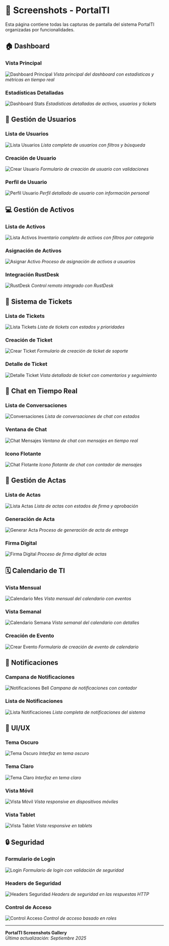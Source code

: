 # 📸 Screenshots - PortalTI

Esta página contiene todas las capturas de pantalla del sistema PortalTI organizadas por funcionalidades.

## 🏠 Dashboard

### Vista Principal
![Dashboard Principal](screenshots/dashboard-main.png)
*Vista principal del dashboard con estadísticas y métricas en tiempo real*

### Estadísticas Detalladas
![Dashboard Stats](screenshots/dashboard-stats.png)
*Estadísticas detalladas de activos, usuarios y tickets*

## 👥 Gestión de Usuarios

### Lista de Usuarios
![Lista Usuarios](screenshots/usuarios-list.png)
*Lista completa de usuarios con filtros y búsqueda*

### Creación de Usuario
![Crear Usuario](screenshots/usuarios-create.png)
*Formulario de creación de usuario con validaciones*

### Perfil de Usuario
![Perfil Usuario](screenshots/usuarios-profile.png)
*Perfil detallado de usuario con información personal*

## 💻 Gestión de Activos

### Lista de Activos
![Lista Activos](screenshots/activos-list.png)
*Inventario completo de activos con filtros por categoría*

### Asignación de Activos
![Asignar Activo](screenshots/activos-assign.png)
*Proceso de asignación de activos a usuarios*

### Integración RustDesk
![RustDesk](screenshots/activos-rustdesk.png)
*Control remoto integrado con RustDesk*

## 🎫 Sistema de Tickets

### Lista de Tickets
![Lista Tickets](screenshots/tickets-list.png)
*Lista de tickets con estados y prioridades*

### Creación de Ticket
![Crear Ticket](screenshots/tickets-create.png)
*Formulario de creación de ticket de soporte*

### Detalle de Ticket
![Detalle Ticket](screenshots/tickets-detail.png)
*Vista detallada de ticket con comentarios y seguimiento*

## 💬 Chat en Tiempo Real

### Lista de Conversaciones
![Conversaciones](screenshots/chat-conversations.png)
*Lista de conversaciones de chat con estados*

### Ventana de Chat
![Chat Mensajes](screenshots/chat-messages.png)
*Ventana de chat con mensajes en tiempo real*

### Icono Flotante
![Chat Flotante](screenshots/chat-floating-icon.png)
*Icono flotante de chat con contador de mensajes*

## 📄 Gestión de Actas

### Lista de Actas
![Lista Actas](screenshots/actas-list.png)
*Lista de actas con estados de firma y aprobación*

### Generación de Acta
![Generar Acta](screenshots/actas-generate.png)
*Proceso de generación de acta de entrega*

### Firma Digital
![Firma Digital](screenshots/actas-sign.png)
*Proceso de firma digital de actas*

## 🗓️ Calendario de TI

### Vista Mensual
![Calendario Mes](screenshots/calendario-month.png)
*Vista mensual del calendario con eventos*

### Vista Semanal
![Calendario Semana](screenshots/calendario-week.png)
*Vista semanal del calendario con detalles*

### Creación de Evento
![Crear Evento](screenshots/calendario-event.png)
*Formulario de creación de evento de calendario*

## 🔔 Notificaciones

### Campana de Notificaciones
![Notificaciones Bell](screenshots/notifications-bell.png)
*Campana de notificaciones con contador*

### Lista de Notificaciones
![Lista Notificaciones](screenshots/notifications-list.png)
*Lista completa de notificaciones del sistema*

## 🎨 UI/UX

### Tema Oscuro
![Tema Oscuro](screenshots/theme-dark.png)
*Interfaz en tema oscuro*

### Tema Claro
![Tema Claro](screenshots/theme-light.png)
*Interfaz en tema claro*

### Vista Móvil
![Vista Móvil](screenshots/responsive-mobile.png)
*Vista responsive en dispositivos móviles*

### Vista Tablet
![Vista Tablet](screenshots/responsive-tablet.png)
*Vista responsive en tablets*

## 🔒 Seguridad

### Formulario de Login
![Login](screenshots/security-login.png)
*Formulario de login con validación de seguridad*

### Headers de Seguridad
![Headers Seguridad](screenshots/security-headers.png)
*Headers de seguridad en las respuestas HTTP*

### Control de Acceso
![Control Acceso](screenshots/security-access-control.png)
*Control de acceso basado en roles*

---

**PortalTI Screenshots Gallery**  
*Última actualización: Septiembre 2025*
